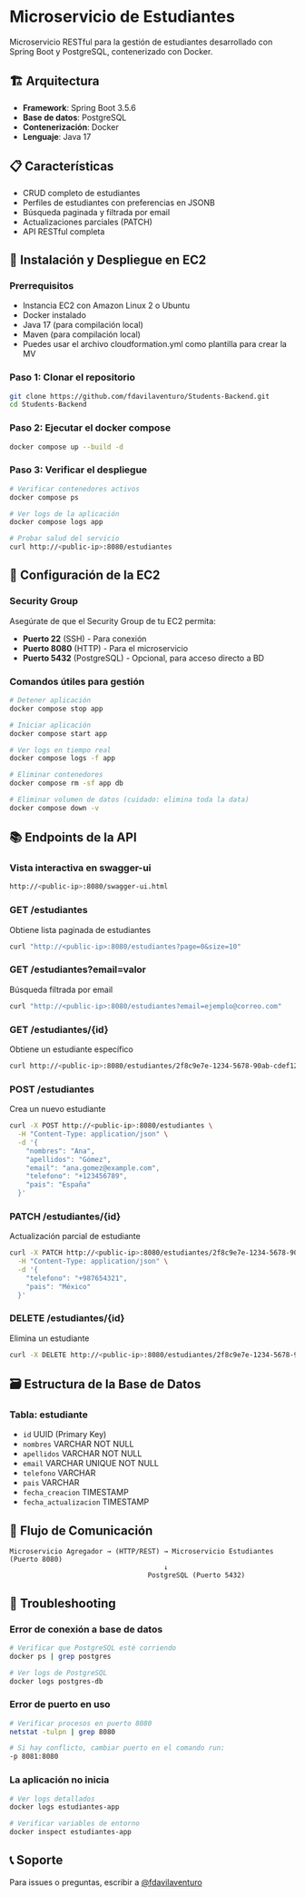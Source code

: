 # Microservicio de Estudiantes

Microservicio RESTful para la gestión de estudiantes desarrollado con Spring Boot y PostgreSQL, contenerizado con Docker.

## 🏗️ Arquitectura

- **Framework**: Spring Boot 3.5.6
- **Base de datos**: PostgreSQL
- **Contenerización**: Docker
- **Lenguaje**: Java 17

## 📋 Características

- CRUD completo de estudiantes
- Perfiles de estudiantes con preferencias en JSONB
- Búsqueda paginada y filtrada por email
- Actualizaciones parciales (PATCH)
- API RESTful completa

## 🚀 Instalación y Despliegue en EC2

### Prerrequisitos
- Instancia EC2 con Amazon Linux 2 o Ubuntu
- Docker instalado
- Java 17 (para compilación local)
- Maven (para compilación local)
- Puedes usar el archivo cloudformation.yml como plantilla para crear la MV

### Paso 1: Clonar el repositorio
```bash
git clone https://github.com/fdavilaventuro/Students-Backend.git
cd Students-Backend
```

### Paso 2: Ejecutar el docker compose
```bash
docker compose up --build -d
```

### Paso 3: Verificar el despliegue
```bash
# Verificar contenedores activos
docker compose ps

# Ver logs de la aplicación
docker compose logs app

# Probar salud del servicio
curl http://<public-ip>:8080/estudiantes
```

## 🔧 Configuración de la EC2

### Security Group
Asegúrate de que el Security Group de tu EC2 permita:
- **Puerto 22** (SSH) - Para conexión
- **Puerto 8080** (HTTP) - Para el microservicio
- **Puerto 5432** (PostgreSQL) - Opcional, para acceso directo a BD

### Comandos útiles para gestión
```bash
# Detener aplicación
docker compose stop app

# Iniciar aplicación
docker compose start app

# Ver logs en tiempo real
docker compose logs -f app

# Eliminar contenedores
docker compose rm -sf app db

# Eliminar volumen de datos (cuidado: elimina toda la data)
docker compose down -v
```

## 📚 Endpoints de la API

### Vista interactiva en swagger-ui
```bash
http://<public-ip>:8080/swagger-ui.html
```

### GET /estudiantes
Obtiene lista paginada de estudiantes
```bash
curl "http://<public-ip>:8080/estudiantes?page=0&size=10"
```

### GET /estudiantes?email=valor
Búsqueda filtrada por email
```bash
curl "http://<public-ip>:8080/estudiantes?email=ejemplo@correo.com"
```

### GET /estudiantes/{id}
Obtiene un estudiante específico
```bash
curl http://<public-ip>:8080/estudiantes/2f8c9e7e-1234-5678-90ab-cdef12345678
```

### POST /estudiantes
Crea un nuevo estudiante
```bash
curl -X POST http://<public-ip>:8080/estudiantes \
  -H "Content-Type: application/json" \
  -d '{
    "nombres": "Ana",
    "apellidos": "Gómez",
    "email": "ana.gomez@example.com",
    "telefono": "+123456789",
    "pais": "España"
  }'
```

### PATCH /estudiantes/{id}
Actualización parcial de estudiante
```bash
curl -X PATCH http://<public-ip>:8080/estudiantes/2f8c9e7e-1234-5678-90ab-cdef12345678 \
  -H "Content-Type: application/json" \
  -d '{
    "telefono": "+987654321",
    "pais": "México"
  }'
```

### DELETE /estudiantes/{id}
Elimina un estudiante
```bash
curl -X DELETE http://<public-ip>:8080/estudiantes/2f8c9e7e-1234-5678-90ab-cdef12345678
```

## 🗃️ Estructura de la Base de Datos

### Tabla: estudiante
- `id` UUID (Primary Key)
- `nombres` VARCHAR NOT NULL
- `apellidos` VARCHAR NOT NULL
- `email` VARCHAR UNIQUE NOT NULL
- `telefono` VARCHAR
- `pais` VARCHAR
- `fecha_creacion` TIMESTAMP
- `fecha_actualizacion` TIMESTAMP

## 🔄 Flujo de Comunicación

```
Microservicio Agregador → (HTTP/REST) → Microservicio Estudiantes (Puerto 8080)
                                      ↓
                                  PostgreSQL (Puerto 5432)
```

## 🐛 Troubleshooting

### Error de conexión a base de datos
```bash
# Verificar que PostgreSQL esté corriendo
docker ps | grep postgres

# Ver logs de PostgreSQL
docker logs postgres-db
```

### Error de puerto en uso
```bash
# Verificar procesos en puerto 8080
netstat -tulpn | grep 8080

# Si hay conflicto, cambiar puerto en el comando run:
-p 8081:8080
```

### La aplicación no inicia
```bash
# Ver logs detallados
docker logs estudiantes-app

# Verificar variables de entorno
docker inspect estudiantes-app
```

## 📞 Soporte

Para issues o preguntas, escribir a [@fdavilaventuro](https://www.github.com/fdavilaventuro)
